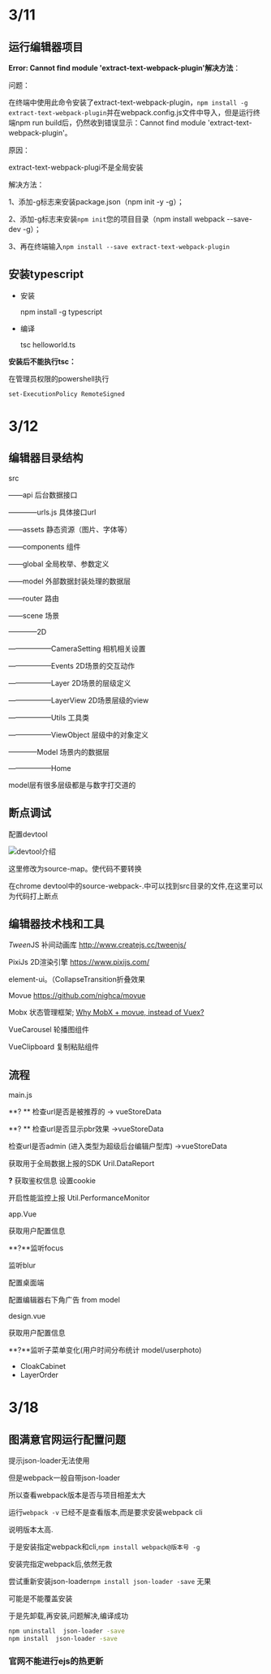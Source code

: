 

# 3/11

## 运行编辑器项目

**Error: Cannot find module 'extract-text-webpack-plugin'解决方法**：

问题：

在终端中使用此命令安装了extract-text-webpack-plugin，`npm install -g extract-text-webpack-plugin`并在webpack.config.js文件中导入，但是运行终端npm run build后，仍然收到错误显示：Cannot find module 'extract-text-webpack-plugin'。

 

原因：

extract-text-webpack-plugi不是全局安装

 

解决方法：

1、添加-g标志来安装package.json（npm init -y -g）；

2、添加-g标志来安装`npm init`您的项目目录（npm install webpack --save-dev -g）；

3、再在终端输入`npm install --save extract-text-webpack-plugin`

## 安装typescript

- 安装

  npm install -g typescript

- 编译

  tsc helloworld.ts

**安装后不能执行tsc：**

在管理员权限的powershell执行

`set-ExecutionPolicy RemoteSigned`

# 3/12

## 编辑器目录结构

src

——api 后台数据接口

————urls.js 具体接口url

——assets 静态资源（图片、字体等）

——components 组件

——global 全局枚举、参数定义

——model 外部数据封装处理的数据层

——router 路由

——scene 场景

————2D

——————CameraSetting 相机相关设置

——————Events 2D场景的交互动作

——————Layer 2D场景的层级定义

——————LayerView 2D场景层级的view

——————Utils 工具类

——————ViewObject 层级中的对象定义

————Model 场景内的数据层

——————Home

model层有很多层级都是与数字打交道的



## 断点调试

配置devtool

![devtool介绍](https://img-blog.csdn.net/20170628185455366?watermark/2/text/aHR0cDovL2Jsb2cuY3Nkbi5uZXQvbGl5aWp1bjQxMTQ=/font/5a6L5L2T/fontsize/400/fill/I0JBQkFCMA==/dissolve/70/gravity/SouthEast)

这里修改为source-map。使代码不要转换

在chrome devtool中的source-webpack-.中可以找到src目录的文件,在这里可以为代码打上断点

## 编辑器技术栈和工具

*Tween*JS 补间动画库 http://www.createjs.cc/tweenjs/

PixiJs 2D渲染引擎 https://www.pixijs.com/

element-ui。（CollapseTransition折叠效果

Movue https://github.com/nighca/movue

Mobx 状态管理框架; [Why MobX + movue, instead of Vuex?](https://github.com/nighca/movue/issues/8)

VueCarousel 轮播图组件

VueClipboard 复制粘贴组件

## 流程

main.js

**? ** 检查url是否是被推荐的 -> vueStoreData  

**? ** 检查url是否显示pbr效果 ->vueStoreData  

检查url是否admin (进入类型为超级后台编辑户型库) ->vueStoreData  

获取用于全局数据上报的SDK  Uril.DataReport

**?**  获取鉴权信息 设置cookie

开启性能监控上报 Util.PerformanceMonitor



app.Vue

获取用户配置信息

**?**监听focus

监听blur

配置桌面端

配置编辑器右下角广告 from model



design.vue

获取用户配置信息

**?**监听子菜单变化(用户时间分布统计 model/userphoto)



- CloakCabinet
- LayerOrder

# 3/18

## 图满意官网运行配置问题

提示json-loader无法使用

但是webpack一般自带json-loader

所以查看webpack版本是否与项目相差太大

运行`webpack -v` 已经不是查看版本,而是要求安装webpack cli

说明版本太高.

于是安装指定webpack和cli,`npm install webpack@版本号 -g`



安装完指定webpack后,依然无救

尝试重新安装json-loader`npm install json-loader -save` 无果

可能是不能覆盖安装

于是先卸载,再安装,问题解决,编译成功

```bash
npm uninstall  json-loader -save
npm install  json-loader -save
```



### 官网不能进行ejs的热更新